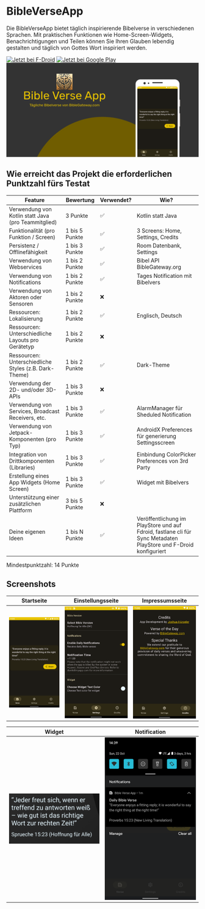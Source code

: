 # BibleVerseApp
Die BibleVerseApp bietet täglich inspirierende Bibelverse in verschiedenen Sprachen. 
Mit praktischen Funktionen wie Home-Screen-Widgets, Benachrichtigungen und Teilen können Sie Ihren Glauben lebendig gestalten und täglich von Gottes Wort inspiriert werden. 

[<img src="https://fdroid.gitlab.io/artwork/badge/get-it-on-de.png" alt="Jetzt bei F-Droid" height="80">](https://f-droid.org/packages/ch.joshuah.bibleverseapp)
[<img height="80" alt='Jetzt bei Google Play' alt="Jetzt bei Google Play" src='https://play.google.com/intl/de_ch/badges/static/images/badges/de_badge_web_generic.png'/>](https://play.google.com/store/apps/details?id=ch.joshuah.bibleverseapp)
![Promotion](Readme_images/promotion_image_de.png)

## Wie erreicht das Projekt die erforderlichen Punktzahl fürs Testat
| Feature                                               | Bewertung      | Verwendet? | Wie?                                                 |
|-------------------------------------------------------|----------------|------------|------------------------------------------------------|
| Verwendung von Kotlin statt Java (pro Teammitglied)   | 3 Punkte       |     ✅     | Kotlin statt Java                                   |
| Funktionalität (pro Funktion / Screen)                | 1 bis 5 Punkte |     ✅     | 3 Screens: Home, Settings, Credits                  |
| Persistenz / Offlinefähigkeit                         | 1 bis 3 Punkte |     ✅     | Room Datenbank, Settings                            |
| Verwendung von Webservices                            | 1 bis 2 Punkte |     ✅     | Bibel API BibleGateway.org                          |
| Verwendung von Notifications                          | 1 bis 2 Punkte |     ✅     | Tages Notification mit Bibelvers                    |
| Verwendung von Aktoren oder Sensoren                  | 1 bis 2 Punkte |     ❌     |                                                     |
| Ressourcen: Lokalisierung                             | 1 bis 2 Punkte |     ✅     | Englisch, Deutsch                                   |
| Ressourcen: Unterschiedliche Layouts pro Gerätetyp    | 1 bis 2 Punkte |     ❌     |                                                     |
| Ressourcen: Unterschiedliche Styles (z.B. Dark-Theme) | 1 bis 2 Punkte |     ✅     | Dark-Theme                                          |
| Verwendung der 2D- und/oder 3D-APIs                   | 1 bis 3 Punkte |     ❌     |                                                     |
| Verwendung von Services, Broadcast Receivers, etc.    | 1 bis 3 Punkte |     ✅     | AlarmManager für Sheduled Notification              |
| Verwendung von Jetpack-Komponenten (pro Typ)          | 1 bis 3 Punkte |     ✅     | AndroidX Preferences für generierung Settingsscreen |
| Integration von Drittkomponenten (Libraries)          | 1 bis 3 Punkte |     ✅     | Einbindung ColorPicker Preferences von 3rd Party    |
| Erstellung eines App Widgets (Home Screen)            | 1 bis 3 Punkte |     ✅     | Widget mit Bibelvers                                |
| Unterstützung einer zusätzlichen Plattform            | 3 bis 5 Punkte |     ❌     |                                                     |
| Deine eigenen Ideen                                   | 1 bis N Punkte |     ✅     |Veröffentlichung im PlayStore und auf Fdroid, fastlane cli für Sync Metadaten PlayStore und F-Droid konfiguriert         | 

Mindestpunktzahl: 14 Punkte

## Screenshots
| Startseite | Einstellungsseite | Impressumsseite |
|:----------:|:-----------------:|:---------------:|
| <img src="Readme_images/screenshot_home.png" width="250" /> | <img src="Readme_images/screenshot_settings.png" width="250" /> | <img src="Readme_images/screenshot_credits.png" width="250" /> |

| Widget | Notification |
|:------:|:------------:|
| <img src="Readme_images/screenshot_widget.png" width="250" /> | <img src="Readme_images/screenshot_notification.png" width="250" /> |
